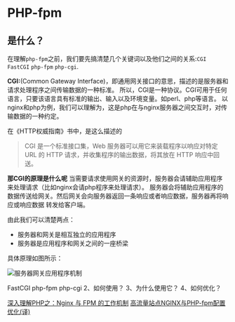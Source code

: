# PHP-fpm

## 是什么？
在理解`php-fpm`之前，我们要先搞清楚几个关键词以及他们之间的关系:`CGI` `FastCGI` `php-fpm` `php-cgi`.

**CGI:**(Common Gateway Interface)，即通用网关接口的意思，描述的是服务器和请求处理程序之间传输数据的一种标准。
所以，CGI是一种协议。CGI可用于任何语言，只要该语言具有标准的输出、输入以及环境变量。如perl、php等语言。
以nginx和php为例，我们可以理解为，这是php在与nginx服务器之间交互时，对传输数据的一种约定。

在《HTTP权威指南》书中，是这么描述的
> CGI 是一个标准接口集，Web 服务器可以用它来装载程序以响应对特定
  URL 的 HTTP 请求，并收集程序的输出数据，将其放在 HTTP 响应中回送。
  
**那CGI的原理是什么呢**
当需要请求使用网关的资源时，服务器会请辅助应用程序来处理请求（比如nginx会请php程序来处理请求）。
服务器会将辅助应用程序的数据传送给网关。然后网关会向服务器返回一条响应或者响应数据，服务器再将响应或响应数据
转发给客户端。

由此我们可以清楚两点：

+ 服务器和网关是相互独立的应用程序
+ 服务器是应用程序和网关之间的一座桥梁

具体原理如图所示：

![服务器网关应用程序机制](https://sfault-image.b0.upaiyun.com/243/072/2430725953-57b6b809dee6e_articlex)


FastCGI
php-fpm
php-cgi
2、如何使用？
3、为什么使用它？
4、如何优化？

[深入理解PHP之：Nginx 与 FPM 的工作机制](https://zhuanlan.zhihu.com/p/20694204?hmsr=toutiao.io&utm_medium=toutiao.io&utm_source=toutiao.io)
[高流量站点NGINX与PHP-fpm配置优化(译)](http://blog.xiayf.cn/2014/05/03/optimizing-nginx-and-php-fpm-for-high-traffic-sites/)
